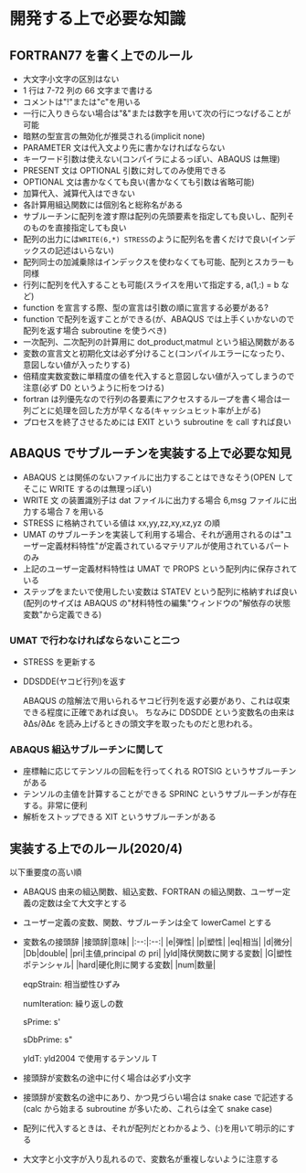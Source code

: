 # 開発する上で必要な知識

## FORTRAN77 を書く上でのルール

- 大文字小文字の区別はない
- 1 行は 7-72 列の 66 文字まで書ける
- コメントは"!"または"c"を用いる
- 一行に入りきらない場合は"\&"または数字を用いて次の行につなげることが可能
- 暗黙の型宣言の無効化が推奨される(implicit none)
- PARAMETER 文は代入文より先に書かなければならない
- キーワード引数は使えない(コンパイラによるっぽい、ABAQUS は無理)
- PRESENT 文は OPTIONAL 引数に対してのみ使用できる
- OPTIONAL 文は書かなくても良い(書かなくても引数は省略可能)
- 加算代入、減算代入はできない
- 各計算用組込関数には個別名と総称名がある
- サブルーチンに配列を渡す際は配列の先頭要素を指定しても良いし、配列そのものを直接指定しても良い
- 配列の出力には`WRITE(6,*) STRESS`のように配列名を書くだけで良い(インデックスの記述はいらない)
- 配列同士の加減乗除はインデックスを使わなくても可能、配列とスカラーも同様
- 行列に配列を代入することも可能(スライスを用いて指定する, a(1,:) = b など)
- function を宣言する際、型の宣言は引数の順に宣言する必要がある?
- function で配列を返すことができる(が、ABAQUS では上手くいかないので配列を返す場合 subroutine を使うべき)
- 一次配列、二次配列の計算用に dot_product,matmul という組込関数がある
- 変数の宣言文と初期化文は必ず分けること(コンパイルエラーになったり、意図しない値が入ったりする)
- 倍精度実数変数に単精度の値を代入すると意図しない値が入ってしまうので注意(必ず D0 というように桁をつける)
- fortran は列優先なので行列の各要素にアクセスするループを書く場合は一列ごとに処理を回した方が早くなる(キャッシュヒット率が上がる)
- プロセスを終了させるためには EXIT という subroutine を call すれば良い

## ABAQUS でサブルーチンを実装する上で必要な知見

- ABAQUS とは関係のないファイルに出力することはできなそう(OPEN してそこに WRITE するのは無理っぽい)
- WRITE 文 の装置識別子は dat ファイルに出力する場合 6,msg ファイルに出力する場合 7 を用いる
- STRESS に格納されている値は xx,yy,zz,xy,xz,yz の順
- UMAT のサブルーチンを実装して利用する場合、それが適用されるのは"ユーザー定義材料特性"が定義されているマテリアルが使用されているパートのみ
- 上記のユーザー定義材料特性は UMAT で PROPS という配列内に保存されている
- ステップをまたいで使用したい変数は STATEV という配列に格納すれば良い(配列のサイズは ABAQUS の"材料特性の編集"ウィンドウの"解依存の状態変数"から定義できる)

### UMAT で行わなければならないこと二つ

- STRESS を更新する
- DDSDDE(ヤコビ行列)を返す

  ABAQUS の陰解法で用いられるヤコビ行列を返す必要があり、これは収束できる程度に正確であれば良い。
  ちなみに DDSDDE という変数名の由来は ∂Δs/∂Δε を読み上げるときの頭文字を取ったものだと思われる。

### ABAQUS 組込サブルーチンに関して

- 座標軸に応じてテンソルの回転を行ってくれる ROTSIG というサブルーチンがある
- テンソルの主値を計算することができる SPRINC というサブルーチンが存在する。非常に便利
- 解析をストップできる XIT というサブルーチンがある

## 実装する上でのルール(2020/4)

以下重要度の高い順

- ABAQUS 由来の組込関数、組込変数、FORTRAN の組込関数、ユーザー定義の定数は全て大文字とする
- ユーザー定義の変数、関数、サブルーチンは全て lowerCamel とする
- 変数名の接頭辞
  |接頭辞|意味|
  |:--:|:--:|
  |e|弾性|
  |p|塑性|
  |eq|相当|
  |d|微分|
  |Db|double|
  |pri|主値,principal の pri|
  |yld|降伏関数に関する変数|
  |G|塑性ポテンシャル|
  |hard|硬化則に関する変数|
  |num|数量|

  eqpStrain: 相当塑性ひずみ

  numIteration: 繰り返しの数

  sPrime: s'

  sDbPrime: s"

  yldT: yld2004 で使用するテンソル T

- 接頭辞が変数名の途中に付く場合は必ず小文字
- 接頭辞が変数名の途中にあり、かつ見づらい場合は snake case で記述する(calc から始まる subroutine が多いため、これらは全て snake case)
- 配列に代入するときは、それが配列だとわかるよう、(:)を用いて明示的にする
- 大文字と小文字が入り乱れるので、変数名が重複しないように注意する
